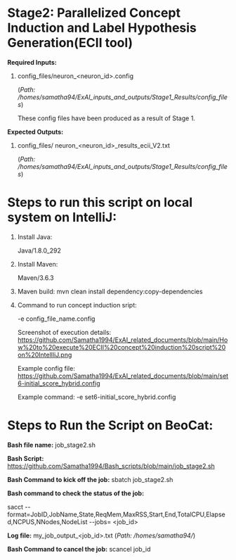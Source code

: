 # Stage2: Parallelized Concept Induction and Label Hypothesis Generation(ECII tool)

**Required Inputs:**

1) config_files/neuron_<neuron_id>.config

     (_Path: /homes/samatha94/ExAI_inputs_and_outputs/Stage1_Results/config_files_)
   
     These config files have been produced as a result of Stage 1.

**Expected Outputs:** 

1) config_files/	neuron_<neuron_id>_results_ecii_V2.txt

    (_Path: /homes/samatha94/ExAI_inputs_and_outputs/Stage1_Results/config_files_)

# Steps to run this script on local system on IntelliJ:

1) Install Java:
   
   Java/1.8.0_292
   
2) Install Maven:
   
    Maven/3.6.3

3) Maven build:
   mvn clean install dependency:copy-dependencies

4) Command to run concept induction sript:
  
   -e config_file_name.config

     Screenshot of execution details: https://github.com/Samatha1994/ExAI_related_documents/blob/main/How%20to%20execute%20ECII%20concept%20induction%20script%20on%20IntellliJ.png
   
     Example config file: https://github.com/Samatha1994/ExAI_related_documents/blob/main/set6-initial_score_hybrid.config
     
     Example command: -e set6-initial_score_hybrid.config




# Steps to Run the Script on BeoCat:

**Bash file name:** job_stage2.sh

**Bash Script:** https://github.com/Samatha1994/Bash_scripts/blob/main/job_stage2.sh

**Bash Command to kick off the job:** sbatch job_stage2.sh

**Bash command to check the status of the job:**

sacct --format=JobID,JobName,State,ReqMem,MaxRSS,Start,End,TotalCPU,Elapsed,NCPUS,NNodes,NodeList --jobs= <job_id>

**Log file:** my_job_output_<job_id>.txt (_Path: /homes/samatha94/_)

**Bash Command to cancel the job:** scancel job_id
